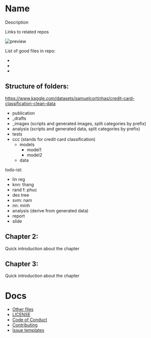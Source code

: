 # Name
Description

Links to related repos

![preview](https://github.com/htnminh/python-template/blob/main/docs/preview.png)

List of good files in repo:
- []()
- []()
- []()

## Structure of folders:
https://www.kaggle.com/datasets/samuelcortinhas/credit-card-classification-clean-data

- publication
- _drafts
- _images (scripts and generated images, split categories by prefix)
- analysis (scripts and generated data, split categories by prefix)
- tests
- ccc (stands for credit card classification)
  - models
    - model1
    - model2
  - data

todo-ist:
- lin reg
- knn: thang
- rand f: phuc
- des tree
- svm: nam
- nn: minh
- analysis (derive from generated data)
- report
- slide
  
## Chapter 2:
Quick introduction about the chapter
## Chapter 3:
Quick introduction about the chapter

# Docs
- [Other files]()
- [LICENSE]()
- [Code of Conduct]()
- [Contributing]()
- [Issue templates]()
